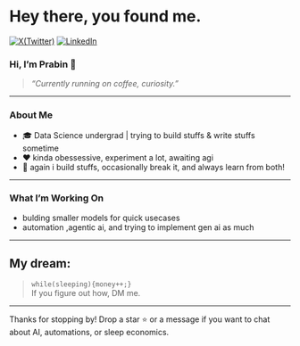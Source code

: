 # Hey there, you found me.
[![X(Twitter)](https://img.shields.io/badge/X-1DA1F2?style=flat&logo=twitter&logoColor=white)](https://x.com/Prab1n_)
[![LinkedIn](https://img.shields.io/badge/LinkedIn-0A66C2?style=flat&logo=linkedin&logoColor=white)](https://www.linkedin.com/in/prabin-thakur-951773321/)
### Hi, I’m Prabin 👋


> _“Currently running on coffee, curiosity.”_

---

###  About Me

- 🎓 Data Science undergrad | trying to build stuffs & write stuffs sometime
- ❤️ kinda obessessive, experiment a lot, awaiting agi
- 🚧 again i build stuffs, occasionally break it, and always learn from both!

---

###  What I’m Working On

-  bulding smaller models for quick usecases 
-  automation ,agentic ai, and trying to implement gen ai as much 
---



<!-- 
#### GitHub Stats
Retro game style with pixel art shields and font! -->
<!-- <p align="center">
  <img src="https://github-readme-stats.vercel.app/api?username=renovamen1&show_icons=true&theme=retro&icon_color=FFD700&title_color=FF6F00&text_color=F3E99F&bg_color=2d2d2d" alt="Prabin's GitHub stats" width="425"/>
  <img src="https://github-readme-stats.vercel.app/api/top-langs/?username=renovamen1&layout=compact&theme=retro&title_color=FF6F00&text_color=F3E99F&bg_color=2d2d2d" alt="Top Languages" width="325"/>
</p>

<p align="center">
  <img src="https://capsule-render.vercel.app/api?type=rect&color=FFD700&height=80&section=footer&text=LEVELLING%20UP!%20👾&fontColor=2d2d2d&fontSize=40&animation=twinkling"/>
</p> -->


##  My dream:
>  `while(sleeping){money++;}`  
If you figure out how, DM me.

---

Thanks for stopping by! Drop a star ⭐ or a message if you want to chat about AI, automations, or sleep economics.
